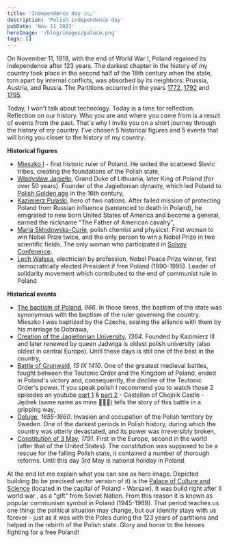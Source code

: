 ```yaml
---
title: 'Independence day 🇵🇱'
description: 'Polish independence day'
pubDate: 'Nov 11 2023'
heroImage: '/blog/images/palace.png'
tags: []
---
```


On November 11, 1918, with the end of World War I, Poland regained its independence after 123 years. The darkest chapter in the history of my country took place in the second half of the 18th century when the state, torn apart by internal conflicts, was absorbed by its neighbors: Prussia, Austria, and Russia. The Partitions occurred in the years [1772](https://en.wikipedia.org/wiki/First_Partition_of_Poland), [1792](https://en.wikipedia.org/wiki/Second_Partition_of_Poland) and [1795](https://en.wikipedia.org/wiki/Third_Partition_of_Poland).

Today, I won't talk about technology. Today is a time for reflection. Reflection on our history. Who you are and where you come from is a result of events from the past. That's why I invite you on a short journey through the history of my country. I've chosen 5 historical figures and 5 events that will bring you closer to the history of my country.

<strong>Historical figures</strong>

<ul class="text-justify">
    <li>
        <a href="https://en.wikipedia.org/wiki/Mieszko_I" target="_blank" rel="noopener noreferrer">Mieszko I</a> - first historic ruler of Poland. He united the scattered Slavic tribes, creating the foundations of the Polish state,
    </li>
    <li>
        <a href="https://en.wikipedia.org/wiki/Mieszko_I" target="_blank" rel="noopener noreferrer">Władysław Jagiełło</a>, Grand Duke of Lithuania, later King of Poland (for over 50 years). Founder of the Jagiellonian dynasty, which led Poland to <a href="https://en.wikipedia.org/wiki/Polish_Golden_Age" target="_blank" rel="noopener noreferrer">Polish Golden age</a> in the 16th century,
    </li>
    <li>
        <a href="https://en.wikipedia.org/wiki/Casimir_Pulaski" target="_blank" rel="noopener noreferrer">Kazimierz Pułaski</a>, hero of two nations. After failed mission of protecting Poland from Russian influence (sentenced to death in Poland), he emigrated to new born United States of America and become a general, earned the nickname "The Father of American cavalry",
    </li>
    <li>
        <a href="https://en.wikipedia.org/wiki/Marie_Curie" target="_blank" rel="noopener noreferrer">Maria Skłodowska-Curie</a>, polish chemist and physicst. First woman to win Nobel Prize twice, and the only person to win a Nobel Prize in two scientific fields. The only woman who participated in <a href="https://en.wikipedia.org/wiki/Solvay_Conference" target="_blank" rel="noopener noreferrer">Solvay Conference</a>.
     </li>
    <li>
        <a href="https://en.wikipedia.org/wiki/Lech_Wa%C5%82%C4%99sa" target="_blank" rel="noopener noreferrer">Lech Wałęsa</a>, electrician by profession, Nobel Peace Prize winner, first democratically elected President if free Poland (1990-1995). Leader of solidarity movement which contributed to the end of communist rule in Poland
     </li>
</ul>

<strong>Historical events</strong>

<ul class="text-justify">
    <li>
        <a href="https://en.wikipedia.org/wiki/Christianization_of_Poland#Baptism" target="_blank" rel="noopener noreferrer">The baptism of Poland</a>, <i>966</i>. In those times, the baptism of the state was synonymous with the baptism of the ruler governing the country. Mieszko I was baptized by the Czechs, sealing the alliance with them by his marriage to Dobrawa,
    </li>
    <li>
        <a href="https://en.wikipedia.org/wiki/Jagiellonian_University" target="_blank" rel="noopener noreferrer">Creation of the Jagiellonian University</a>, <i>1364</i>. Founded by Kazimierz III and later renewed by queen Jadwiga is oldest polish university (also oldest in central Europe). Until these days is still one of the best in the country,
    </li>
    <li>
        <a href="https://en.wikipedia.org/wiki/Battle_of_Grunwald" target="_blank" rel="noopener noreferrer">Battle of Grunwald</a>, <i>15 IX 1410</i>. One of the greatest medieval battles, fought between the Teutonic Order and the Kingdom of Poland, ended in Poland's victory and, consequently, the decline of the Teutonic Order's power. If you speak polish I recommend you to watch those 2 episodes on youtube  <a href="https://www.youtube.com/watch?v=t9pM_lU05I4&ab_channel=surgepolonia" target="_blank" rel="noopener noreferrer">part 1</a> & <a href="https://www.youtube.com/watch?v=9jQH0CDFEms&ab_channel=surgepolonia" target="_blank" rel="noopener noreferrer">part 2</a> - Castellan of Chojnik Castle - Jędrek (same name as mine 🚀🚀🚀) tells the story of this battle in a gripping way,
    </li>
      <li>
        <a href="https://en.wikipedia.org/wiki/Deluge_(history)" target="_blank" rel="noopener noreferrer">Deluge</a>, <i>1655-1660</i>. Invasion and occupation of the Polish territory by Sweden. One of the darkest periods in Polish history, during which the country was utterly devastated, and its power was irreversibly broken,
    </li>
    <li>
     <a href="https://en.wikipedia.org/wiki/Constitution_of_3_May_1791" target="_blank" rel="noopener noreferrer">Constitution of 3 May</a>, <i>1791</i>. First in the Europe, second in the world (after that of the United States). The constitution was supposed to be a rescue for the falling Polish state, it contained a number of thorough reforms. Until this day 3rd May is national holiday in Poland.
     </li>
</ul>

At the end let me explain what you can see as hero image. Depicted building (to be precised vector version of it) is the [Palace of Culture and Science](https://en.wikipedia.org/wiki/Palace_of_Culture_and_Science) (located in the capital of Poland - Warsaw). It was build right after II world war , as a <q>gift</q> from Soviet Nation. From this reason it is known as popular communism symbol in Poland (1945-1989). That period teaches us one thing: the political situation may change, but our identity stays with us forever - just as it was with the Poles during the 123 years of partitions and helped in the rebirth of the Polish state. Glory and honor to the heroes fighting for a free Poland!
